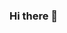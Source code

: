 ### Hi there 👋

<!--
[![Anurag's GitHub stats](https://github-readme-stats.vercel.app/api?username=TimurZ&count_private=true&theme=monokai&show_icons=true)](https://github.com/anuraghazra/github-readme-stats)


**TimurZ/TimurZ** is a ✨ _special_ ✨ repository because its `README.md` (this file) appears on your GitHub profile.

Here are some ideas to get you started:

- 🔭 I’m currently working on ...
- 🌱 I’m currently learning ...
- 👯 I’m looking to collaborate on ...
- 🤔 I’m looking for help with ...
- 💬 Ask me about ...
- 📫 How to reach me: ...
- 😄 Pronouns: ...
- ⚡ Fun fact: ...
-->
